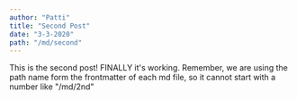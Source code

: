```yaml
---
author: "Patti"
title: "Second Post"
date: "3-3-2020"
path: "/md/second"
---
```


This is the second post! FINALLY it's working. Remember, we are using the path name form the frontmatter of each md file, so it cannot start with a number like "/md/2nd"